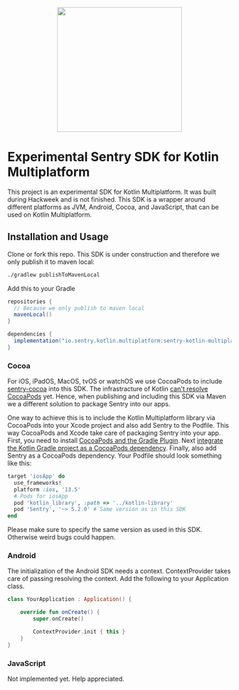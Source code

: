 <p align="center">
    <a href="https://sentry.io" target="_blank" align="center">
        <img src="https://sentry-brand.storage.googleapis.com/sentry-logo-black.png" width="280">
    </a>
<br/>
    <h1>Experimental Sentry SDK for Kotlin Multiplatform</h1>
</p>

This project is an experimental SDK for Kotlin Multiplatform. It was built during Hackweek and is not finished.
This SDK is a wrapper around different platforms as JVM, Android, Cocoa, and JavaScript, that can be used on Kotlin Multiplatform.

## Installation and Usage

Clone or fork this repo. This SDK is under construction and therefore we only publish it to maven local:

```sh
./gradlew publishToMavenLocal
```

Add this to your Gradle

```gradle
repositories {
  // Because we only publish to maven local
  mavenLocal()
}

dependencies {
  implementation("io.sentry.kotlin.multiplatform:sentry-kotlin-multiplatform:0.0.1")
}

```

### Cocoa

For iOS, iPadOS, MacOS, tvOS or watchOS we use CocoaPods to include [sentry-cocoa](https://github.com/getsentry/sentry-cocoa) into this SDK.
The infrastracture of Kotlin [can't resolve CocoaPods](https://kotlinlang.org/docs/reference/native/cocoapods.html#current-limitations) yet.
Hence, when publishing and including this SDK via Maven we a different solution to package Sentry into our apps.

One way to achieve this is to include the Kotlin Multiplatform library via CocoaPods into your Xcode project and also add Sentry to the Podfile. This way CocoaPods and Xcode take care of packaging Sentry into your app.
First, you need to install [CocoaPods and the Gradle Plugin](https://github.com/JetBrains/kotlin-native/blob/master/COCOAPODS.md#install-the-cocoapods-dependency-manager-and-plugin).
Next [integrate the Kotlin Gradle project as a CocoaPods dependency](https://github.com/JetBrains/kotlin-native/blob/master/COCOAPODS.md#use-a-kotlin-gradle-project-as-a-cocoapods-dependency).
Finally, also add Sentry as a CocoaPods dependency. Your Podfile should look something like this:

```ruby
target 'iosApp' do
  use_frameworks!
  platform :ios, '13.5'
  # Pods for iosApp
  pod 'kotlin_library', :path => '../kotlin-library'
  pod 'Sentry', '~> 5.2.0' # Same version as in this SDK
end
```

Please make sure to specify the same version as used in this SDK. Otherwise weird bugs could happen.

### Android

The initialization of the Android SDK needs a context. ContextProvider takes care of passing resolving the context.
Add the following to your Application class.

```Kotlin
class YourApplication : Application() {

    override fun onCreate() {
        super.onCreate()

        ContextProvider.init { this }
    }
}
```

### JavaScript

Not implemented yet. Help appreciated.

